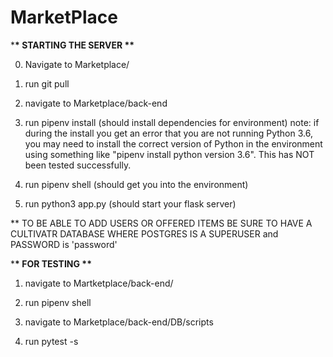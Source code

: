 # MarketPlace

\***\* STARTING THE SERVER \*\***

0. Navigate to Marketplace/

1. run git pull

1. navigate to Marketplace/back-end

1. run pipenv install (should install dependencies for environment)
   note: if during the install you get an error that you are not running Python 3.6, you may
   need to install the correct version of Python in the environment using something
   like "pipenv install python version 3.6". This has NOT been tested successfully.

1. run pipenv shell (should get you into the environment)

1. run python3 app.py (should start your flask server)

\*\* TO BE ABLE TO ADD USERS OR OFFERED ITEMS BE SURE TO HAVE A CULTIVATR DATABASE WHERE POSTGRES IS A SUPERUSER and PASSWORD is 'password'

\***\* FOR TESTING \*\***

1. navigate to Martketplace/back-end/

2. run pipenv shell

3. navigate to Marketplace/back-end/DB/scripts

4. run pytest -s
